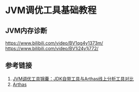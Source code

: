 # JVM调优工具基础教程



## JVM内存诊断

https://www.bilibili.com/video/BV1qg4y1373m/
https://www.bilibili.com/video/BV1i24y1j772/


## 参考链接

1. [JVM调优工具锦囊：JDK自带工具与Arthas线上分析工具对比](https://zhuanlan.zhihu.com/p/456055625)
2. [Arthas](https://arthas.aliyun.com/doc/arthas-properties.html)